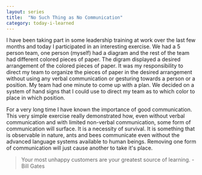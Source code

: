 ```yaml
---
layout: series
title:  "No Such Thing as No Communication"
category: today-i-learned
---
```


I have been taking part in some leadership training at work over the last few months and today I participated in an interesting exercise. We had a 5 person team, one person (myself) had a diagram and the rest of the team had different colored pieces of paper. The digram displayed a desired arrangement of the colored pieces of paper. It was my responsibility to direct my team to organize the pieces of paper in the desired arrangement without using any verbal communication or gesturing towards a person or a position. My team had one minute to come up with a plan. We decided on a system of hand signs that I could use to direct my team as to which color to place in which position.

For a very long time I have known the importance of good communication. This very simple exercise really demonstrated how, even without verbal communication and with limited non-verbal communication, some form of communication will surface. It is a necessity of survival. It is something that is observable in nature, ants and bees communicate even without the advanced language systems available to human beings. Removing one form of communication will just cause another to take it's place.

> Your most unhappy customers are your greatest source of learning. - Bill Gates
